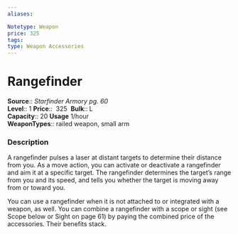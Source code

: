```yaml
---
aliases: 

Notetype: Weapon
price: 325
tags: 
type: Weapon Accessories
---
```


# Rangefinder

**Source**:: _Starfinder Armory pg. 60_  
**Level**:: 1
**Price**::  325 
**Bulk**:: L  
**Capacity**:: 20 **Usage** 1/hour  
**WeaponTypes**:: railed weapon, small arm

### Description

A rangefinder pulses a laser at distant targets to determine their distance from you. As a move action, you can activate or deactivate a rangefinder and aim it at a specific target. The rangefinder determines the target’s range from you and its speed, and tells you whether the target is moving away from or toward you.  
  
You can use a rangefinder when it is not attached to or integrated with a weapon, as well. You can combine a rangefinder with a scope or sight (see Scope below or Sight on page 61) by paying the combined price of the accessories. Their benefits stack.
